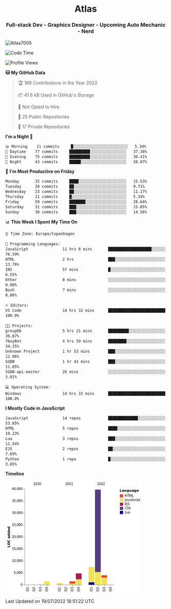 <h1 align="center">Atlas</h1>
<h3 align="center">Full-stack Dev - Graphics Designer - Upcoming Auto Mechanic - Nerd</h3>

<p><img align="center" src="https://github-readme-stats.vercel.app/api/top-langs?username=Atlas7005&show_icons=true&locale=en&layout=compact" alt="Atlas7005" /></p>

<!--START_SECTION:waka-->
![Code Time](http://img.shields.io/badge/Code%20Time-608%20hrs%204%20mins-blue)

![Profile Views](http://img.shields.io/badge/Profile%20Views-5-blue)

**🐱 My GitHub Data** 

> 🏆 189 Contributions in the Year 2022
 > 
> 📦 41.6 kB Used in GitHub's Storage 
 > 
> 🚫 Not Opted to Hire
 > 
> 📜 25 Public Repositories 
 > 
> 🔑 17 Private Repositories  
 > 
**I'm a Night 🦉** 

```text
🌞 Morning    11 commits     █░░░░░░░░░░░░░░░░░░░░░░░░   5.34% 
🌆 Daytime    77 commits     █████████░░░░░░░░░░░░░░░░   37.38% 
🌃 Evening    75 commits     █████████░░░░░░░░░░░░░░░░   36.41% 
🌙 Night      43 commits     █████░░░░░░░░░░░░░░░░░░░░   20.87%

```
📅 **I'm Most Productive on Friday** 

```text
Monday       32 commits     ████░░░░░░░░░░░░░░░░░░░░░   15.53% 
Tuesday      20 commits     ██░░░░░░░░░░░░░░░░░░░░░░░   9.71% 
Wednesday    23 commits     ██░░░░░░░░░░░░░░░░░░░░░░░   11.17% 
Thursday     11 commits     █░░░░░░░░░░░░░░░░░░░░░░░░   5.34% 
Friday       59 commits     ███████░░░░░░░░░░░░░░░░░░   28.64% 
Saturday     31 commits     ███░░░░░░░░░░░░░░░░░░░░░░   15.05% 
Sunday       30 commits     ███░░░░░░░░░░░░░░░░░░░░░░   14.56%

```


📊 **This Week I Spent My Time On** 

```text
⌚︎ Time Zone: Europe/Copenhagen

💬 Programming Languages: 
JavaScript               11 hrs 8 mins       ███████████████████░░░░░░   76.59% 
HTML                     2 hrs               ███░░░░░░░░░░░░░░░░░░░░░░   13.76% 
INI                      57 mins             █░░░░░░░░░░░░░░░░░░░░░░░░   6.55% 
Other                    8 mins              ░░░░░░░░░░░░░░░░░░░░░░░░░   0.98% 
Bash                     7 mins              ░░░░░░░░░░░░░░░░░░░░░░░░░   0.86%

🔥 Editors: 
VS Code                  14 hrs 32 mins      █████████████████████████   100.0%

🐱‍💻 Projects: 
groupDb                  5 hrs 21 mins       █████████░░░░░░░░░░░░░░░░   36.87% 
fboyBot                  4 hrs 59 mins       ████████░░░░░░░░░░░░░░░░░   34.35% 
Unknown Project          1 hr 53 mins        ███░░░░░░░░░░░░░░░░░░░░░░   12.96% 
SGDB                     1 hr 43 mins        ███░░░░░░░░░░░░░░░░░░░░░░   11.85% 
SGDB-api-master          26 mins             ░░░░░░░░░░░░░░░░░░░░░░░░░   3.01%

💻 Operating System: 
Windows                  14 hrs 32 mins      █████████████████████████   100.0%

```

**I Mostly Code in JavaScript** 

```text
JavaScript               14 repos            █████████████░░░░░░░░░░░░   53.85% 
HTML                     5 repos             ████░░░░░░░░░░░░░░░░░░░░░   19.23% 
Lua                      3 repos             ███░░░░░░░░░░░░░░░░░░░░░░   11.54% 
EJS                      2 repos             ██░░░░░░░░░░░░░░░░░░░░░░░   7.69% 
Python                   1 repo              █░░░░░░░░░░░░░░░░░░░░░░░░   3.85%

```


**Timeline**

![Chart not found](https://raw.githubusercontent.com/Atlas7005/Atlas7005/master/charts/bar_graph.png) 


 Last Updated on 19/07/2022 18:51:22 UTC
<!--END_SECTION:waka-->
